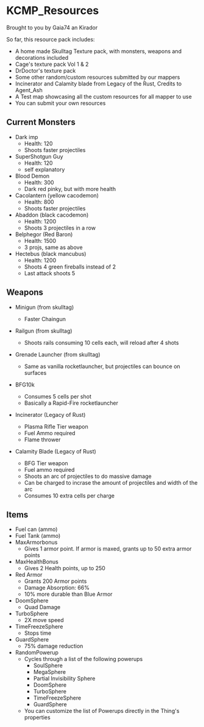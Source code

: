 ﻿# KCMP_Resources


Brought to you by Gaia74 an Kirador


So far, this resource pack includes:

* A home made Skulltag Texture pack, with monsters, weapons and decorations included
* Cage's texture pack Vol 1 & 2
* DrDoctor's texture pack
* Some other random/custom resources submitted by our mappers
* Incinerator and Calamity blade from Legacy of the Rust, Credits to Agent_Ash
* A Test map showcasing all the custom resources for all mapper to use
* You can submit your own resources


## Current Monsters

* Dark imp
  * Health: 120
  * Shoots faster projectiles
* SuperShotgun Guy
  * Health: 120
  * self explanatory
* Blood Demon
  * Health: 300
  * Dark red pinky, but with more health
* Cacolantern (yellow cacodemon)
  * Health: 800
  * Shoots faster projectiles
* Abaddon (black cacodemon)
  * Health: 1200
  * Shoots 3 projectiles in a row
* Belphegor (Red Baron)
  * Health: 1500
  * 3 projs, same as above
* Hectebus (black mancubus)
  * Health: 1200
  * Shoots 4 green fireballs instead of 2
  * Last attack shoots 5

## Weapons

  * Minigun (from skulltag)
    * Faster Chaingun
  * Railgun (from skulltag)
    * Shoots rails consuming 10 cells each, will reload after 4 shots
  * Grenade Launcher (from skulltag)
    * Same as vanilla rocketlauncher, but projectiles can bounce on surfaces
  * BFG10k
    * Consumes 5 cells per shot
    * Basically a Rapid-Fire rocketlauncher
   
  * Incinerator (Legacy of Rust)
    * Plasma Rifle Tier weapon
    * Fuel Ammo required
    * Flame thrower
  * Calamity Blade (Legacy of Rust)
    * BFG Tier weapon
    * Fuel ammo required
    * Shoots an arc of projectiles to do massive damage
    * Can be charged to incrase the amount of projectiles and width of the arc
    * Consumes 10 extra cells per charge
   
## Items
  * Fuel can (ammo)
  * Fuel Tank (ammo)
  * MaxArmorbonus
    * Gives 1 armor point. If armor is maxed, grants up to 50 extra armor points
  * MaxHealthBonus
    * Gives 2 Health points, up to 250
  * Red Armor
    * Grants 200 Armor points
    * Damage Absorption: 66%
    * 10% more durable than Blue Armor
  * DoomSphere
    * Quad Damage
  * TurboSphere
    * 2X move speed
  * TimeFreezeSphere
    * Stops time
  * GuardSphere
    * 75% damage reduction
  * RandomPowerup
    * Cycles through a list of the following powerups
      * SoulSphere
      * MegaSphere
      * Partial Invisibility Sphere
      * DoomSphere
      * TurboSphere
      * TimeFreezeSphere
      * GuardSphere
    * You can customize the list of Powerups directly in the Thing's properties
